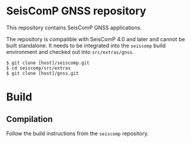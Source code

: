 # SeisComP GNSS repository

This repository contains SeisComP GNSS applications.

The repository is compatible with SeisComP 4.0 and later and
cannot be built standalone. It needs to be integrated
into the `seiscomp` build environment and checked out into
`src/extras/gnss`.

```
$ git clone [host]/seiscomp.git
$ cd seiscomp/src/extras
$ git clone [host]/gnss.git
```

# Build

## Compilation

Follow the build instructions from the `seiscomp` repository.
